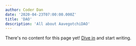 ```yaml
---
author: Coder Dan
date: '2020-04-23T07:00:00.000Z'
title: 'DAO'
description: 'All about AavegotchiDAO'
---
```


There's no content for this page yet! [Dive in](https://github.com/aavegotchi/aavegotchi-wiki) and start writing.
